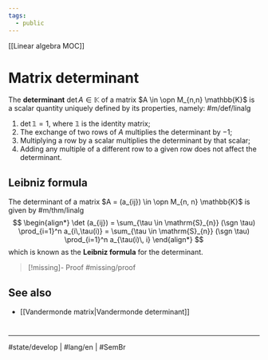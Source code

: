 ```yaml
---
tags:
  - public
---
```

[[Linear algebra MOC]]
# Matrix determinant

The **determinant** $\det A \in \mathbb{K}$ of a matrix $A \in \opn M_{n,n} \mathbb{K}$ is a scalar quantity uniquely defined by its properties, namely: #m/def/linalg 

1. $\det \mathbb{1} = 1$, where $\mathbb{1}$ is the identity matrix;
2. The exchange of two rows of $A$ multiplies the determinant by $-1$;
3. Multiplying a row by a scalar multiplies the determinant by that scalar;
4. Adding any multiple of a different row to a given row does not affect the determinant.

## Leibniz formula

The determinant of a matrix $A = (a_{ij}) \in \opn M_{n, n} \mathbb{K}$ is given by #m/thm/linalg 
$$
\begin{align*}
\det (a_{ij}) = \sum_{\tau \in \mathrm{S}_{n}} (\sgn \tau) \prod_{i=1}^n  a_{i\,\tau(i)} = \sum_{\tau \in \mathrm{S}_{n}} (\sgn \tau) \prod_{i=1}^n  a_{\tau(i)\, i}
\end{align*}
$$
which is known as the **Leibniz formula** for the determinant.

> [!missing]- Proof
> #missing/proof

## See also

- [[Vandermonde matrix|Vandermonde determinant]]

#
---
#state/develop | #lang/en | #SemBr
